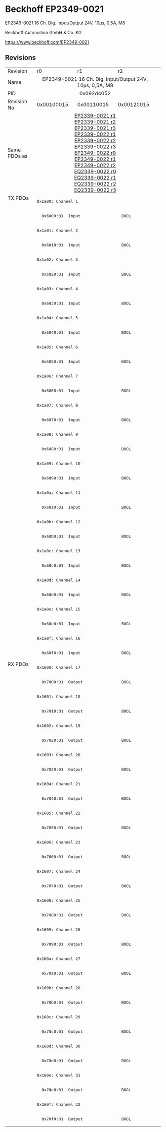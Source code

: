 # Beckhoff EP2349-0021

EP2349-0021 16 Ch. Dig. Input/Output 24V, 10µs, 0,5A, M8

Beckhoff Automation GmbH & Co. KG

https://www.beckhoff.com/EP2349-0021

## Revisions
<table>
<tr >
<td>Revision</td>
<td><div class="foo">r0</div></td>
<td><div class="foo">r1</div></td>
<td><div class="foo">r2</div></td>
</tr>
<tr >
<td>Name</td>
<td colspan=3 align="center"><div class="foo">EP2349-0021 16 Ch. Dig. Input/Output 24V, 10µs, 0,5A, M8</div></td>
</tr>
<tr >
<td>PID</td>
<td colspan=3 align="center"><div class="foo">0x092d4052</div></td>
</tr>
<tr >
<td>Revision No</td>
<td>0x00100015</td>
<td>0x00110015</td>
<td>0x00120015</td>
</tr>
<tr >
<td>Same PDOs as</td>
<td colspan=3 align="center"><a href="EP2339-0021">EP2339-0021 r1</a><br/><a href="EP2339-0021">EP2339-0021 r2</a><br/><a href="EP2339-0021">EP2339-0021 r3</a><br/><a href="EP2339-0022">EP2339-0022 r1</a><br/><a href="EP2339-0022">EP2339-0022 r2</a><br/><a href="EP2339-0022">EP2339-0022 r3</a><br/><a href="EP2349-0022">EP2349-0022 r0</a><br/><a href="EP2349-0022">EP2349-0022 r1</a><br/><a href="EP2349-0022">EP2349-0022 r2</a><br/><a href="EQ2339-0022">EQ2339-0022 r0</a><br/><a href="EQ2339-0022">EQ2339-0022 r1</a><br/><a href="EQ2339-0022">EQ2339-0022 r2</a><br/><a href="EQ2339-0022">EQ2339-0022 r3</a></td>
</tr>
<tr class="txpdo pdosection">
<td rowspan=32 valign=top>TX PDOs</td>
<td colspan=3 align="left"><pre>0x1a00: Channel 1</pre></td>
<td></td>
</tr>
<tr class="txpdo">
<td colspan=3 align="left"><pre>  0x6000:01  Input                 BOOL</pre></td>
</tr>
<tr class="txpdo pdosection">
<td colspan=3 align="left"><pre>0x1a01: Channel 2</pre></td>
</tr>
<tr class="txpdo">
<td colspan=3 align="left"><pre>  0x6010:01  Input                 BOOL</pre></td>
</tr>
<tr class="txpdo pdosection">
<td colspan=3 align="left"><pre>0x1a02: Channel 3</pre></td>
</tr>
<tr class="txpdo">
<td colspan=3 align="left"><pre>  0x6020:01  Input                 BOOL</pre></td>
</tr>
<tr class="txpdo pdosection">
<td colspan=3 align="left"><pre>0x1a03: Channel 4</pre></td>
</tr>
<tr class="txpdo">
<td colspan=3 align="left"><pre>  0x6030:01  Input                 BOOL</pre></td>
</tr>
<tr class="txpdo pdosection">
<td colspan=3 align="left"><pre>0x1a04: Channel 5</pre></td>
</tr>
<tr class="txpdo">
<td colspan=3 align="left"><pre>  0x6040:01  Input                 BOOL</pre></td>
</tr>
<tr class="txpdo pdosection">
<td colspan=3 align="left"><pre>0x1a05: Channel 6</pre></td>
</tr>
<tr class="txpdo">
<td colspan=3 align="left"><pre>  0x6050:01  Input                 BOOL</pre></td>
</tr>
<tr class="txpdo pdosection">
<td colspan=3 align="left"><pre>0x1a06: Channel 7</pre></td>
</tr>
<tr class="txpdo">
<td colspan=3 align="left"><pre>  0x6060:01  Input                 BOOL</pre></td>
</tr>
<tr class="txpdo pdosection">
<td colspan=3 align="left"><pre>0x1a07: Channel 8</pre></td>
</tr>
<tr class="txpdo">
<td colspan=3 align="left"><pre>  0x6070:01  Input                 BOOL</pre></td>
</tr>
<tr class="txpdo pdosection">
<td colspan=3 align="left"><pre>0x1a08: Channel 9</pre></td>
</tr>
<tr class="txpdo">
<td colspan=3 align="left"><pre>  0x6080:01  Input                 BOOL</pre></td>
</tr>
<tr class="txpdo pdosection">
<td colspan=3 align="left"><pre>0x1a09: Channel 10</pre></td>
</tr>
<tr class="txpdo">
<td colspan=3 align="left"><pre>  0x6090:01  Input                 BOOL</pre></td>
</tr>
<tr class="txpdo pdosection">
<td colspan=3 align="left"><pre>0x1a0a: Channel 11</pre></td>
</tr>
<tr class="txpdo">
<td colspan=3 align="left"><pre>  0x60a0:01  Input                 BOOL</pre></td>
</tr>
<tr class="txpdo pdosection">
<td colspan=3 align="left"><pre>0x1a0b: Channel 12</pre></td>
</tr>
<tr class="txpdo">
<td colspan=3 align="left"><pre>  0x60b0:01  Input                 BOOL</pre></td>
</tr>
<tr class="txpdo pdosection">
<td colspan=3 align="left"><pre>0x1a0c: Channel 13</pre></td>
</tr>
<tr class="txpdo">
<td colspan=3 align="left"><pre>  0x60c0:01  Input                 BOOL</pre></td>
</tr>
<tr class="txpdo pdosection">
<td colspan=3 align="left"><pre>0x1a0d: Channel 14</pre></td>
</tr>
<tr class="txpdo">
<td colspan=3 align="left"><pre>  0x60d0:01  Input                 BOOL</pre></td>
</tr>
<tr class="txpdo pdosection">
<td colspan=3 align="left"><pre>0x1a0e: Channel 15</pre></td>
</tr>
<tr class="txpdo">
<td colspan=3 align="left"><pre>  0x60e0:01  Input                 BOOL</pre></td>
</tr>
<tr class="txpdo pdosection">
<td colspan=3 align="left"><pre>0x1a0f: Channel 16</pre></td>
</tr>
<tr class="txpdo">
<td colspan=3 align="left"><pre>  0x60f0:01  Input                 BOOL</pre></td>
</tr>
<tr class="rxpdo pdosection">
<td rowspan=32 valign=top>RX PDOs</td>
<td colspan=3 align="left"><pre>0x1600: Channel 17</pre></td>
<td></td>
</tr>
<tr class="rxpdo">
<td colspan=3 align="left"><pre>  0x7000:01  Output                BOOL</pre></td>
</tr>
<tr class="rxpdo pdosection">
<td colspan=3 align="left"><pre>0x1601: Channel 18</pre></td>
</tr>
<tr class="rxpdo">
<td colspan=3 align="left"><pre>  0x7010:01  Output                BOOL</pre></td>
</tr>
<tr class="rxpdo pdosection">
<td colspan=3 align="left"><pre>0x1602: Channel 19</pre></td>
</tr>
<tr class="rxpdo">
<td colspan=3 align="left"><pre>  0x7020:01  Output                BOOL</pre></td>
</tr>
<tr class="rxpdo pdosection">
<td colspan=3 align="left"><pre>0x1603: Channel 20</pre></td>
</tr>
<tr class="rxpdo">
<td colspan=3 align="left"><pre>  0x7030:01  Output                BOOL</pre></td>
</tr>
<tr class="rxpdo pdosection">
<td colspan=3 align="left"><pre>0x1604: Channel 21</pre></td>
</tr>
<tr class="rxpdo">
<td colspan=3 align="left"><pre>  0x7040:01  Output                BOOL</pre></td>
</tr>
<tr class="rxpdo pdosection">
<td colspan=3 align="left"><pre>0x1605: Channel 22</pre></td>
</tr>
<tr class="rxpdo">
<td colspan=3 align="left"><pre>  0x7050:01  Output                BOOL</pre></td>
</tr>
<tr class="rxpdo pdosection">
<td colspan=3 align="left"><pre>0x1606: Channel 23</pre></td>
</tr>
<tr class="rxpdo">
<td colspan=3 align="left"><pre>  0x7060:01  Output                BOOL</pre></td>
</tr>
<tr class="rxpdo pdosection">
<td colspan=3 align="left"><pre>0x1607: Channel 24</pre></td>
</tr>
<tr class="rxpdo">
<td colspan=3 align="left"><pre>  0x7070:01  Output                BOOL</pre></td>
</tr>
<tr class="rxpdo pdosection">
<td colspan=3 align="left"><pre>0x1608: Channel 25</pre></td>
</tr>
<tr class="rxpdo">
<td colspan=3 align="left"><pre>  0x7080:01  Output                BOOL</pre></td>
</tr>
<tr class="rxpdo pdosection">
<td colspan=3 align="left"><pre>0x1609: Channel 26</pre></td>
</tr>
<tr class="rxpdo">
<td colspan=3 align="left"><pre>  0x7090:01  Output                BOOL</pre></td>
</tr>
<tr class="rxpdo pdosection">
<td colspan=3 align="left"><pre>0x160a: Channel 27</pre></td>
</tr>
<tr class="rxpdo">
<td colspan=3 align="left"><pre>  0x70a0:01  Output                BOOL</pre></td>
</tr>
<tr class="rxpdo pdosection">
<td colspan=3 align="left"><pre>0x160b: Channel 28</pre></td>
</tr>
<tr class="rxpdo">
<td colspan=3 align="left"><pre>  0x70b0:01  Output                BOOL</pre></td>
</tr>
<tr class="rxpdo pdosection">
<td colspan=3 align="left"><pre>0x160c: Channel 29</pre></td>
</tr>
<tr class="rxpdo">
<td colspan=3 align="left"><pre>  0x70c0:01  Output                BOOL</pre></td>
</tr>
<tr class="rxpdo pdosection">
<td colspan=3 align="left"><pre>0x160d: Channel 30</pre></td>
</tr>
<tr class="rxpdo">
<td colspan=3 align="left"><pre>  0x70d0:01  Output                BOOL</pre></td>
</tr>
<tr class="rxpdo pdosection">
<td colspan=3 align="left"><pre>0x160e: Channel 31</pre></td>
</tr>
<tr class="rxpdo">
<td colspan=3 align="left"><pre>  0x70e0:01  Output                BOOL</pre></td>
</tr>
<tr class="rxpdo pdosection">
<td colspan=3 align="left"><pre>0x160f: Channel 32</pre></td>
</tr>
<tr class="rxpdo">
<td colspan=3 align="left"><pre>  0x70f0:01  Output                BOOL</pre></td>
</tr>
</table>
